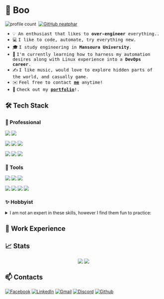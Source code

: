 # 👻 Boo

![profile count](https://komarev.com/ghpvc/?username=neatphar&color=red)&nbsp;
[![GitHub neatphar](https://img.shields.io/github/followers/neatphar?label=follow&style=social)](https://github.com/neatphar?tab=followers)


- 💡 &nbsp;<samp>An enthusiast that likes to **over-engineer** everything..</samp>
- 💻 <samp>I like to code, automate, try everything new.</samp>
- 🎓 <samp>I study engineering in **Mansoura University**.</samp>
- 🌱 <samp>I'm currently learning how to harness my automation desires along with Linux experience into a **DevOps career**.</samp>
- ✍️ <samp>I like music, would love to explore hidden parts of the world, and casually game.</samp>
- ✉️ <samp>Feel free to contact [**me**](#-contacts) anytime!</samp>
- 📄 <samp>Check out my [**portfolio**](#)!.</samp>
<!-- - ⚡ <samp>Fun fact: ...</samp> -->

## 🛠 Tech Stack

### 🥼 Professional
![](https://img.shields.io/badge/Python-3776AB?style=for-the-badge&logo=python&logoColor=white)
![](https://img.shields.io/badge/Django-092E20?style=for-the-badge&logo=django&logoColor=green)

![](https://img.shields.io/badge/JavaScript-323330?style=for-the-badge&logo=javascript&logoColor=F7DF1E)
![](https://img.shields.io/badge/Node.js-339933?style=for-the-badge&logo=nodedotjs&logoColor=white)
![](https://img.shields.io/badge/Express.js-000000?style=for-the-badge&logo=express&logoColor=white)

![](https://img.shields.io/badge/MongoDB-4EA94B?style=for-the-badge&logo=mongodb&logoColor=white)
![](https://img.shields.io/badge/MySQL-00000F?style=for-the-badge&logo=mysql&logoColor=white)
![](https://img.shields.io/badge/MariaDB-003545?style=for-the-badge&logo=mariadb&logoColor=white)


### 🧰 Tools

![](https://img.shields.io/badge/Docker-2CA5E0?style=for-the-badge&logo=docker&logoColor=white)
![](https://img.shields.io/badge/Jenkins-D24939?style=for-the-badge&logo=Jenkins&logoColor=white)
![](https://img.shields.io/badge/Linux-FCC624?style=for-the-badge&logo=linux&logoColor=black)

![](https://img.shields.io/badge/Digital_Ocean-0080FF?style=for-the-badge&logo=DigitalOcean&logoColor=white)
![](https://img.shields.io/badge/microsoft%20azure-0089D6?style=for-the-badge&logo=microsoft-azure&logoColor=white)
![](https://img.shields.io/badge/Amazon_AWS-232F3E?style=for-the-badge&logo=amazon-aws&logoColor=white)
![](https://img.shields.io/badge/Git-F05032?style=for-the-badge&logo=git&logoColor=white)

### ✨ Hobbyist

<details>
  <summary>I am not an expert in these skills, however I find them fun to practice:</summary>
  <br>
  
  ![](https://img.shields.io/badge/HTML5-E34F26?style=for-the-badge&logo=html5&logoColor=white)
  ![](https://img.shields.io/badge/CSS3-1572B6?style=for-the-badge&logo=css3&logoColor=white)
  ![](https://img.shields.io/badge/jQuery-0769AD?style=for-the-badge&logo=jquery&logoColor=white)
  ![](https://img.shields.io/badge/Ionic-3880FF?style=for-the-badge&logo=ionic&logoColor=white)
  ![](https://img.shields.io/badge/Cordova-35434F?style=for-the-badge&logo=apache-cordova&logoColor=E8E8E8)

  ![](https://img.shields.io/badge/Numpy-777BB4?style=for-the-badge&logo=numpy&logoColor=white)
  ![](https://img.shields.io/badge/Pandas-2C2D72?style=for-the-badge&logo=pandas&logoColor=white)
  ![](https://img.shields.io/badge/TensorFlow-FF6F00?style=for-the-badge&logo=TensorFlow&logoColor=white)
  ![](https://img.shields.io/badge/Keras-D00000?style=for-the-badge&logo=Keras&logoColor=white)
  ![](https://img.shields.io/badge/OpenCV-27338e?style=for-the-badge&logo=OpenCV&logoColor=white)
  ![](https://img.shields.io/badge/C-00599C?style=for-the-badge&logo=c&logoColor=white)
  ![](https://img.shields.io/badge/C%2B%2B-00599C?style=for-the-badge&logo=c%2B%2B&logoColor=white)
  ![](https://img.shields.io/badge/Shell_Scripting-121011?style=for-the-badge&logo=gnu-bash&logoColor=white)

  ![](https://img.shields.io/badge/Visual_Studio_Code-0078D4?style=for-the-badge&logo=visual%20studio%20code&logoColor=white)
  ![](https://img.shields.io/badge/Visual_Studio-5C2D91?style=for-the-badge&logo=visual%20studio&logoColor=white)
  ![](https://img.shields.io/badge/Colab-F9AB00?style=for-the-badge&logo=googlecolab&color=525252)

  ![](https://img.shields.io/badge/Arduino-00979D?style=for-the-badge&logo=Arduino&logoColor=white)
  ![](https://img.shields.io/badge/Raspberry%20Pi-A22846?style=for-the-badge&logo=Raspberry%20Pi&logoColor=white)
  ![](https://img.shields.io/badge/NVIDIA-JETSON_NANO-76B900?style=for-the-badge&logo=nvidia&logoColor=white)

  ![](https://img.shields.io/badge/LaTeX-47A141?style=for-the-badge&logo=LaTeX&logoColor=white)
  ![](https://img.shields.io/badge/Adobe-Photoshop-31A8FF?style=for-the-badge&logo=Adobe-Photoshop&labelColor=0a446b&logoWidth=15)


  ![](https://img.shields.io/badge/PHP-777BB4?style=for-the-badge&logo=php&logoColor=white)
  ![](https://img.shields.io/badge/Flask-000000?style=for-the-badge&logo=flask&logoColor=white)
  ![](https://img.shields.io/badge/PyQt-41CD52?style=for-the-badge&logo=qt&logoColor=white)
  ![](https://img.shields.io/badge/.NET-512BD4?style=for-the-badge&logo=dotnet&logoColor=white)

 </details>

## 💭 Work Experience


<!-- <p align="center">
  <img align="center" src="https://i.imgur.com/Ds5K1Ta.png" />
</p>
 -->

## 📈 Stats

<p align="center">
  <img align="center" src="https://github-readme-stats.vercel.app/api?username=neatphar&show_icons=true&include_all_commits=true&hide=stars" />
  <img align="center" src="https://github-readme-stats.vercel.app/api/top-langs/?username=neatphar&layout=compact" />
</p>


## 📫 Contacts

[![Facebook](https://img.shields.io/badge/Facebook-1877F2?style=for-the-badge&logo=facebook&logoColor=white)](https://www.facebook.com/neatphar)
[![LinkedIn](https://img.shields.io/badge/LinkedIn-0077B5?style=for-the-badge&logo=linkedin&logoColor=white)](https://www.linkedin.com/in/neatphar/)
[![Gmail](https://img.shields.io/badge/Gmail-D14836?style=for-the-badge&logo=gmail&logoColor=white)](mailto:neatphar@gmail.com)
[![Discord](https://img.shields.io/badge/Discord-7289DA?style=for-the-badge&logo=discord&logoColor=white)](https://discordapp.com/users/431558158931197963)
[![Github](https://img.shields.io/badge/GitHub-100000?style=for-the-badge&logo=github&logoColor=white)](https://github.com/neatphar/)




<!-- [![alt](img)](url) -->
<!-- https://github.com/alexandresanlim/Badges4-README.md-Profile/blob/master/README.md#-database- -->
